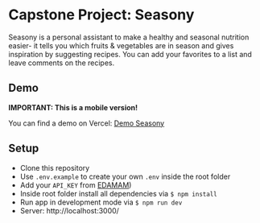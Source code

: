 # Capstone Project: Seasony

Seasony is a personal assistant to make a healthy and seasonal nutrition easier- it tells you which fruits & vegetables are in season and gives inspiration by suggesting recipes. You can add your favorites to a list and leave comments on the recipes.


## Demo

**IMPORTANT: This is a mobile version!**

You can find a demo on Vercel: [Demo Seasony](capstone-project-cr0l4ybzl-arianedahl.vercel.app)

## Setup
 - Clone this repository
- Use `.env.example` to create your own `.env` inside the root folder
- Add your `API_KEY` from [EDAMAM](https://developer.edamam.com/edamam-recipe-api))
- Inside root folder install all dependencies via `$ npm install`
- Run app in development mode via `$ npm run dev`
- Server: http://localhost:3000/
